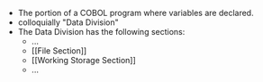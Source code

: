 - The portion of a COBOL program where variables are declared.
- colloquially "Data Division"
- The Data Division has the following sections:
	- ...
	- [[File Section]]
	- [[Working Storage Section]]
	- ...